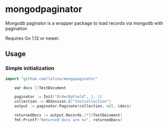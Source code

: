 # mongodpaginator

Mongodb paginator is a wrapper package to load records via mongodb with pagination

Requires Go 1.12 or newer.

## Usage

### Simple initialization

```go
import "github.com/lelinu/mongopaginator"

    var docs []TestDocument

    paginator := Init("OrderByField", 1, 1)
    collection := dbSession.C("testcollection")
    output := paginator.Paginate(collection, nil, &docs)

    returnedDocs := output.Records.(*[]TestDocument)
    fmt.Printf("Returned docs are %v", returnedDocs)
```
